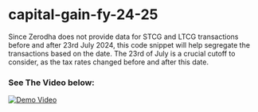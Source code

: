 # capital-gain-fy-24-25
Since Zerodha does not provide data for STCG and LTCG transactions before and after 23rd July 2024, this code snippet will help segregate the transactions based on the date. The 23rd of July is a crucial cutoff to consider, as the tax rates changed before and after this date.


### See The Video below:

[![Demo Video ](https://img.youtube.com/vi/fkCaQiuek4o/1.jpg)](https://youtu.be/fkCaQiuek4o?t=247)

